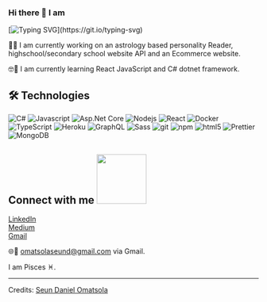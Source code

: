 ### Hi there 👋 I am

<!--
**Vastro-lorde/Vastro-lorde** is a ✨ _special_ ✨ repository because its `README.md` (this file) appears on your GitHub profile.

Here are some ideas to get you started:

- 🔭 I’m currently working on ...
- 🌱 I’m currently learning ...
- 👯 I’m looking to collaborate on ...
- 🤔 I’m looking for help with ...
- 💬 Ask me about ...
- 📫 How to reach me: ...
- 😄 Pronouns: ...
- ⚡ Fun fact: ...
-->

[![Typing SVG](https://readme-typing-svg.herokuapp.com?duration=5100&color=F76604&width=550&lines=Seun+Daniel+Omatsola;C%23+Javascript+Developer;There+is+more+to+everything+than+meets+the+eyes.)](https://git.io/typing-svg)

🤔🧐 I am currently working on an astrology based personality
Reader, highschool/secondary school website API and an Ecommerce website.

🤓📝 I am currently learning React JavaScript and C# dotnet framework.

## 🛠️ Technologies
<p>
  <img alt="C#" src="https://img.shields.io/badge/-CSharp-ea2845?style=flat-square&logo=csharp&logoColor=white" />
  <img alt="Javascript" src="https://img.shields.io/badge/-Javascript-43853d?style=flat-square&logo=javascript&logoColor=white" />
  <img alt="Asp.Net Core" src="https://img.shields.io/badge/-Asp.Net-ea2845?style=flat-square&logo=.Net&logoColor=white" />
  <img alt="Nodejs" src="https://img.shields.io/badge/-Nodejs-43853d?style=flat-square&logo=Node.js&logoColor=white" />
  <img alt="React" src="https://img.shields.io/badge/-React-45b8d8?style=flat-square&logo=react&logoColor=white" />
  <img alt="Docker" src="https://img.shields.io/badge/-Docker-46a2f1?style=flat-square&logo=docker&logoColor=white" />
  <img alt="TypeScript" src="https://img.shields.io/badge/-TypeScript-007ACC?style=flat-square&logo=typescript&logoColor=white" />
  <img alt="Heroku" src="https://img.shields.io/badge/-Heroku-430098?style=flat-square&logo=heroku&logoColor=white" />
  <img alt="GraphQL" src="https://img.shields.io/badge/-GraphQL-E10098?style=flat-square&logo=graphql&logoColor=white" />
  <img alt="Sass" src="https://img.shields.io/badge/-Sass-CC6699?style=flat-square&logo=sass&logoColor=white" />
  <img alt="git" src="https://img.shields.io/badge/-Git-F05032?style=flat-square&logo=git&logoColor=white" />
  <img alt="npm" src="https://img.shields.io/badge/-NPM-CB3837?style=flat-square&logo=npm&logoColor=white" />
  <img alt="html5" src="https://img.shields.io/badge/-HTML5-E34F26?style=flat-square&logo=html5&logoColor=white" />
  <img alt="Prettier" src="https://img.shields.io/badge/-Prettier-F7B93E?style=flat-square&logo=prettier&logoColor=white" />
  <img alt="MongoDB" src="https://img.shields.io/badge/-MongoDB-13aa52?style=flat-square&logo=mongodb&logoColor=white" />
<p>

<h2> Connect with me <img src='https://raw.githubusercontent.com/ShahriarShafin/ShahriarShafin/main/Assets/handshake.gif' width="100px"> </h2>
<a href="https://www.linkedin.com/in/seun-daniel-omatsola-429a69166">LinkedIn</a> <br>
<a href="https://medium.com/@omatsolaseund">Medium</a> <br>
<a href="mailto:omatsolaseund@gmail.com">Gmail</a>


🌐📲 omatsolaseund@gmail.com via Gmail.

I am Pisces ♓.

-----
Credits: [Seun Daniel Omatsola](https://github.com/Vastro-lorde)

